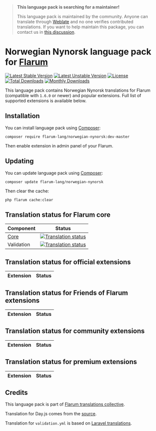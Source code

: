> **This language pack is searching for a maintainer!**
>
> This language pack is maintained by the community. Anyone can translate through [Weblate](https://weblate.rob006.net/languages/nn/flarum/) and no one verifies contributed translations. If you want to help maintain this package, you can contact us in [this discussion](https://discuss.flarum.org/d/27519-the-flarum-language-project).


# Norwegian Nynorsk language pack for [Flarum](https://flarum.org/)

[![Latest Stable Version](https://img.shields.io/packagist/v/flarum-lang/norwegian-nynorsk?color=success&label=stable)](https://packagist.org/packages/flarum-lang/norwegian-nynorsk) 
[![Latest Unstable Version](https://img.shields.io/packagist/v/flarum-lang/norwegian-nynorsk?include_prereleases&label=unstable)](https://packagist.org/packages/flarum-lang/norwegian-nynorsk) 
[![License](https://img.shields.io/packagist/l/flarum-lang/norwegian-nynorsk)](https://packagist.org/packages/flarum-lang/norwegian-nynorsk) 
[![Total Downloads](https://img.shields.io/packagist/dt/flarum-lang/norwegian-nynorsk)](https://packagist.org/packages/flarum-lang/norwegian-nynorsk/stats) 
[![Monthly Downloads](https://img.shields.io/packagist/dm/flarum-lang/norwegian-nynorsk)](https://packagist.org/packages/flarum-lang/norwegian-nynorsk/stats) 

This language pack contains Norwegian Nynorsk translations for Flarum (compatible with `1.6.0` or newer) and popular extensions. Full list of supported extensions is available below.


## Installation

You can install language pack using [Composer](https://getcomposer.org/):

```console
composer require flarum-lang/norwegian-nynorsk:dev-master
```

Then enable extension in admin panel of your Flarum.


## Updating

You can update language pack using [Composer](https://getcomposer.org/):

```console
composer update flarum-lang/norwegian-nynorsk
```

Then clear the cache:

```console
php flarum cache:clear
```


## Translation status for Flarum core

| Component | Status |
| --- | --- |
| [Core](https://github.com/flarum/flarum-core) | [![Translation status](https://weblate.rob006.net/widgets/flarum/nn/core/svg-badge.svg)](https://weblate.rob006.net/projects/flarum/core/nn/) |
| Validation | [![Translation status](https://weblate.rob006.net/widgets/flarum/nn/validation/svg-badge.svg)](https://weblate.rob006.net/projects/flarum/validation/nn/) |


## Translation status for official extensions

<!-- flarum-extensions-list-start -->

| Extension | Status |
| --- | --- |

<!-- flarum-extensions-list-stop -->


## Translation status for Friends of Flarum extensions

<!-- fof-extensions-list-start -->

| Extension | Status |
| --- | --- |

<!-- fof-extensions-list-stop -->


## Translation status for community extensions

<!-- various-extensions-list-start -->

| Extension | Status |
| --- | --- |

<!-- various-extensions-list-stop -->


## Translation status for premium extensions

<!-- premium-extensions-list-start -->

| Extension | Status |
| --- | --- |

<!-- premium-extensions-list-stop -->


## Credits

This language pack is part of [Flarum translations collective](https://github.com/rob006-software/flarum-translations).

Translation for Day.js comes from the [source](https://github.com/iamkun/dayjs/blob/v1.10.4/src/locale/nn.js).

Translation for `validation.yml` is based on [Laravel translations](https://github.com/Laravel-Lang/lang/blob/8.1.3/src/nn/validation.php).
